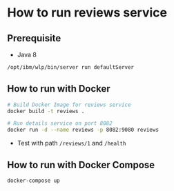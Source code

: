 # How to run reviews service

## Prerequisite

* Java 8

```bash
/opt/ibm/wlp/bin/server run defaultServer
```

## How to run with Docker

```bash
# Build Docker Image for reviews service
docker build -t reviews .

# Run details service on port 8082
docker run -d --name reviews -p 8082:9080 reviews
```

* Test with path `/reviews/1` and `/health`

## How to run with Docker Compose

```bash
docker-compose up
```

